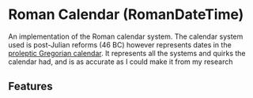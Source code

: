 # Roman Calendar (RomanDateTime)
An implementation of the Roman calendar system. The calendar system used is post-Julian reforms (46 BC) however represents dates in the [proleptic Gregorian calendar](https://en.wikipedia.org/wiki/Proleptic_Gregorian_calendar). It represents all the systems and quirks the calendar had, and is as accurate as I could make it from my research

## Features
